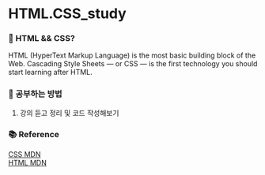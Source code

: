 # HTML.CSS_study

### 👀 HTML && CSS?
HTML (HyperText Markup Language) is the most basic building block of the Web.
Cascading Style Sheets — or CSS — is the first technology you should start learning after HTML.

### 📖 공부하는 방법
1. 강의 듣고 정리 및 코드 작성해보기

### 📚 Reference
[CSS MDN](https://developer.mozilla.org/en-US/docs/Learn/CSS) <br>
[HTML MDN](https://developer.mozilla.org/en-US/docs/Learn/HTML)
